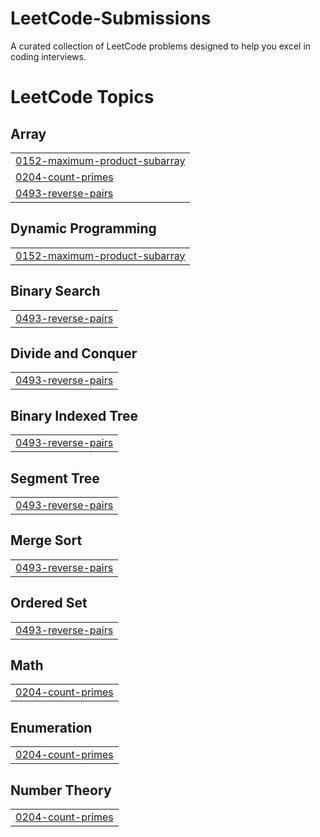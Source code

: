 # LeetCode-Submissions
A curated collection of LeetCode problems designed to help you excel in coding interviews.

<!---LeetCode Topics Start-->
# LeetCode Topics
## Array
|  |
| ------- |
| [0152-maximum-product-subarray](https://github.com/devansh1925/LeetCode-Submissions/tree/master/0152-maximum-product-subarray) |
| [0204-count-primes](https://github.com/devansh1925/LeetCode-Submissions/tree/master/0204-count-primes) |
| [0493-reverse-pairs](https://github.com/devansh1925/LeetCode-Submissions/tree/master/0493-reverse-pairs) |
## Dynamic Programming
|  |
| ------- |
| [0152-maximum-product-subarray](https://github.com/devansh1925/LeetCode-Submissions/tree/master/0152-maximum-product-subarray) |
## Binary Search
|  |
| ------- |
| [0493-reverse-pairs](https://github.com/devansh1925/LeetCode-Submissions/tree/master/0493-reverse-pairs) |
## Divide and Conquer
|  |
| ------- |
| [0493-reverse-pairs](https://github.com/devansh1925/LeetCode-Submissions/tree/master/0493-reverse-pairs) |
## Binary Indexed Tree
|  |
| ------- |
| [0493-reverse-pairs](https://github.com/devansh1925/LeetCode-Submissions/tree/master/0493-reverse-pairs) |
## Segment Tree
|  |
| ------- |
| [0493-reverse-pairs](https://github.com/devansh1925/LeetCode-Submissions/tree/master/0493-reverse-pairs) |
## Merge Sort
|  |
| ------- |
| [0493-reverse-pairs](https://github.com/devansh1925/LeetCode-Submissions/tree/master/0493-reverse-pairs) |
## Ordered Set
|  |
| ------- |
| [0493-reverse-pairs](https://github.com/devansh1925/LeetCode-Submissions/tree/master/0493-reverse-pairs) |
## Math
|  |
| ------- |
| [0204-count-primes](https://github.com/devansh1925/LeetCode-Submissions/tree/master/0204-count-primes) |
## Enumeration
|  |
| ------- |
| [0204-count-primes](https://github.com/devansh1925/LeetCode-Submissions/tree/master/0204-count-primes) |
## Number Theory
|  |
| ------- |
| [0204-count-primes](https://github.com/devansh1925/LeetCode-Submissions/tree/master/0204-count-primes) |
<!---LeetCode Topics End-->